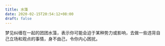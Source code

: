 ```yaml
---
title: 水藻
date: 2020-02-15T20:54:12+08:00
draft: false
---
```


梦见纠缠在一起的团团水藻，表示你可能会迫于某种势力或影响，去做一些违背自己立场和观点的事情，身不由己，令你内心困扰。